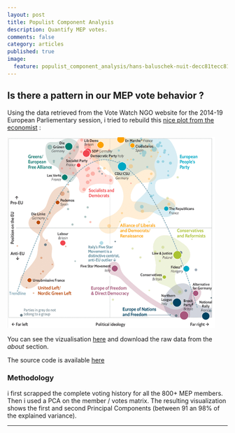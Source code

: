```yaml
---
layout: post
title: Populist Component Analysis
description: Quantify MEP votes.
comments: false
category: articles
published: true
image:
  feature: populist_component_analysis/hans-baluschek-nuit-decc81tecc81-1928.jpg
---
```



## Is there a pattern in our MEP vote behavior ?


Using the data retrieved from the Vote Watch NGO website for the 2014-19 European Parliementary session,
i tried to rebuild this [nice plot from the economist](https://www.economist.com/graphic-detail/2019/06/01/centrist-liberals-gained-the-most-power-in-the-eu-parliament) :

![alt text](/images/populist_component_analysis/the_economist.png "The economist")


You can see the vizualisation [here](https://clementlefevre.shinyapps.io/mep_term8_pca/) and download the raw data from the *about* section.

The source code is available [here](https://github.com/clementlefevre/mep_votewatch)


### Methodology

i first scrapped the complete voting history for all the 800+ MEP members.
Then i used a PCA on the member / votes matrix.
The resulting visualization shows the first and second Principal Components (between 91 an 98% of the explained variance).

-----------



